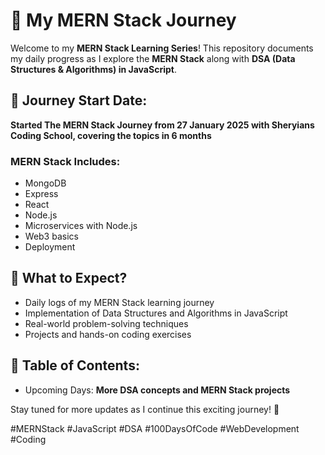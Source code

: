 # 🚀 My MERN Stack Journey

Welcome to my **MERN Stack Learning Series**! This repository documents my daily progress as I explore the **MERN Stack** along with **DSA (Data Structures & Algorithms) in JavaScript**.

## 📅 Journey Start Date:
**Started The MERN Stack Journey from 27 January 2025 with Sheryians Coding School, covering the topics in 6 months**

### MERN Stack Includes:
- MongoDB
- Express
- React
- Node.js
- Microservices with Node.js
- Web3 basics
- Deployment

## 📌 What to Expect?
- Daily logs of my MERN Stack learning journey
- Implementation of Data Structures and Algorithms in JavaScript
- Real-world problem-solving techniques
- Projects and hands-on coding exercises

## 📂 Table of Contents:
- Upcoming Days: **More DSA concepts and MERN Stack projects**

Stay tuned for more updates as I continue this exciting journey! 🚀

#MERNStack #JavaScript #DSA #100DaysOfCode #WebDevelopment #Coding
